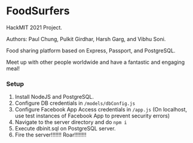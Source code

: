 # FoodSurfers
HackMIT 2021 Project.

Authors: Paul Chung, Pulkit Girdhar, Harsh Garg, and Vibhu Soni.

Food sharing platform based on Express, Passport, and PostgreSQL.

Meet up with other people worldwide and have a fantastic and engaging meal!

### Setup
1. Install NodeJS and PostgreSQL.
2. Configure DB credentials in ```/models/dbConfig.js```
3. Configure Facebook App Access credentials in ```/app.js``` (On localhost, use test instances of Facebook App to prevent security errors) 
4. Navigate to the server directory and do ```npm i```
5. Execute dbinit.sql on PostgreSQL server.
6. Fire the server!!!!!!! Roar!!!!!!!!
